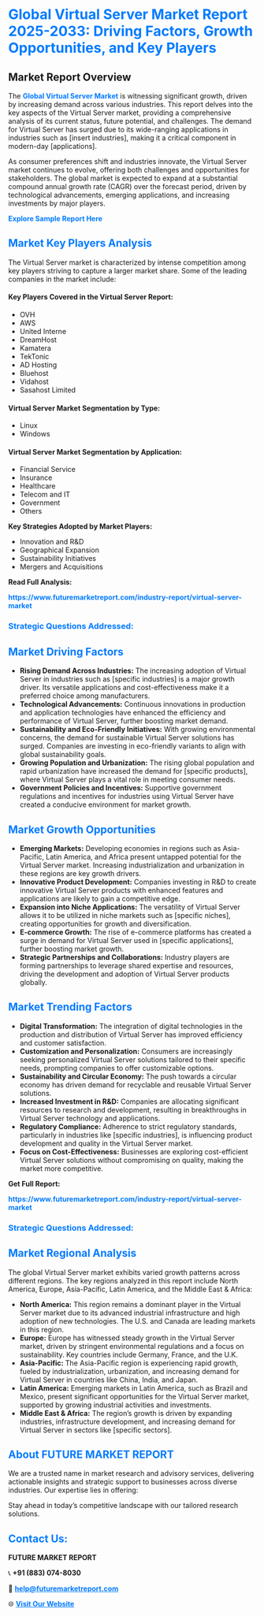 <h1 style="color: #007BFF;">Global Virtual Server Market Report 2025-2033: Driving Factors, Growth Opportunities, and Key Players</h1>

<section id="overview">
<h2>Market Report Overview</h2>
<p>The <a href="https://www.futuremarketreport.com/industry-report/virtual-server-market" style="color: #007BFF; text-decoration: none;"><strong>Global Virtual Server Market</strong></a> is witnessing significant growth, driven by increasing demand across various industries. This report delves into the key aspects of the Virtual Server market, providing a comprehensive analysis of its current status, future potential, and challenges. The demand for Virtual Server has surged due to its wide-ranging applications in industries such as [insert industries], making it a critical component in modern-day [applications].</p>
<p>As consumer preferences shift and industries innovate, the Virtual Server market continues to evolve, offering both challenges and opportunities for stakeholders. The global market is expected to expand at a substantial compound annual growth rate (CAGR) over the forecast period, driven by technological advancements, emerging applications, and increasing investments by major players.</p>
</section>

<section id="overview">
<p><a href="https://www.futuremarketreport.com/request-sample/reportId=58426" style="color: #007BFF; text-decoration: none;"><strong>Explore Sample Report Here</strong></a></p>
</section>

<section id="key-players">
<h2 style="color: #007BFF;">Market Key Players Analysis</h2>
<p>The Virtual Server market is characterized by intense competition among key players striving to capture a larger market share. Some of the leading companies in the market include:</p>
<h4>Key Players Covered in the Virtual Server Report:</h4>
<ul><li>OVH</li><li>AWS</li><li>United Interne</li><li>DreamHost</li><li>Kamatera</li><li>TekTonic</li><li>AD Hosting</li><li>Bluehost</li><li>Vidahost</li><li>Sasahost Limited</li></ul>
<h4>Virtual Server Market Segmentation by Type:</h4>
<ul><li>Linux</li><li>Windows</li></ul>

<h4>Virtual Server Market Segmentation by Application:</h4>
<ul><li>Financial Service</li><li>Insurance</li><li>Healthcare</li><li>Telecom and IT</li><li>Government</li><li>Others</li></ul>
<p><strong>Key Strategies Adopted by Market Players:</strong></p>
<ul>
<li>Innovation and R&D</li>
<li>Geographical Expansion</li>
<li>Sustainability Initiatives</li>
<li>Mergers and Acquisitions</li>
</ul>
</section>

<section>
<p><strong>Read Full Analysis: </strong></p><a href="https://www.futuremarketreport.com/industry-report/virtual-server-market" style="color: #007BFF; text-decoration: none;"><strong>https://www.futuremarketreport.com/industry-report/virtual-server-market</strong></a>
<h3 style="color: #007BFF;">Strategic Questions Addressed:</h3>
</section>

<section id="driving-factors">
<h2 style="color: #007BFF;">Market Driving Factors</h2>
<ul>
<li><strong>Rising Demand Across Industries:</strong> The increasing adoption of Virtual Server in industries such as [specific industries] is a major growth driver. Its versatile applications and cost-effectiveness make it a preferred choice among manufacturers.</li>
<li><strong>Technological Advancements:</strong> Continuous innovations in production and application technologies have enhanced the efficiency and performance of Virtual Server, further boosting market demand.</li>
<li><strong>Sustainability and Eco-Friendly Initiatives:</strong> With growing environmental concerns, the demand for sustainable Virtual Server solutions has surged. Companies are investing in eco-friendly variants to align with global sustainability goals.</li>
<li><strong>Growing Population and Urbanization:</strong> The rising global population and rapid urbanization have increased the demand for [specific products], where Virtual Server plays a vital role in meeting consumer needs.</li>
<li><strong>Government Policies and Incentives:</strong> Supportive government regulations and incentives for industries using Virtual Server have created a conducive environment for market growth.</li>
</ul>
</section>

<section id="growth-opportunities">
<h2 style="color: #007BFF;">Market Growth Opportunities</h2>
<ul>
<li><strong>Emerging Markets:</strong> Developing economies in regions such as Asia-Pacific, Latin America, and Africa present untapped potential for the Virtual Server market. Increasing industrialization and urbanization in these regions are key growth drivers.</li>
<li><strong>Innovative Product Development:</strong> Companies investing in R&D to create innovative Virtual Server products with enhanced features and applications are likely to gain a competitive edge.</li>
<li><strong>Expansion into Niche Applications:</strong> The versatility of Virtual Server allows it to be utilized in niche markets such as [specific niches], creating opportunities for growth and diversification.</li>
<li><strong>E-commerce Growth:</strong> The rise of e-commerce platforms has created a surge in demand for Virtual Server used in [specific applications], further boosting market growth.</li>
<li><strong>Strategic Partnerships and Collaborations:</strong> Industry players are forming partnerships to leverage shared expertise and resources, driving the development and adoption of Virtual Server products globally.</li>
</ul>
</section>

<section id="trending-factors">
<h2 style="color: #007BFF;">Market Trending Factors</h2>
<ul>
<li><strong>Digital Transformation:</strong> The integration of digital technologies in the production and distribution of Virtual Server has improved efficiency and customer satisfaction.</li>
<li><strong>Customization and Personalization:</strong> Consumers are increasingly seeking personalized Virtual Server solutions tailored to their specific needs, prompting companies to offer customizable options.</li>
<li><strong>Sustainability and Circular Economy:</strong> The push towards a circular economy has driven demand for recyclable and reusable Virtual Server solutions.</li>
<li><strong>Increased Investment in R&D:</strong> Companies are allocating significant resources to research and development, resulting in breakthroughs in Virtual Server technology and applications.</li>
<li><strong>Regulatory Compliance:</strong> Adherence to strict regulatory standards, particularly in industries like [specific industries], is influencing product development and quality in the Virtual Server market.</li>
<li><strong>Focus on Cost-Effectiveness:</strong> Businesses are exploring cost-efficient Virtual Server solutions without compromising on quality, making the market more competitive.</li>
</ul>
</section>

<section>
<p><strong>Get Full Report: </strong></p><a href="https://www.futuremarketreport.com/industry-report/virtual-server-market" style="color: #007BFF; text-decoration: none;"><strong>https://www.futuremarketreport.com/industry-report/virtual-server-market</strong></a>
<h3 style="color: #007BFF;">Strategic Questions Addressed:</h3>
</section>


<section id="regional-analysis">
<h2 style="color: #007BFF;">Market Regional Analysis</h2>
<p>The global Virtual Server market exhibits varied growth patterns across different regions. The key regions analyzed in this report include North America, Europe, Asia-Pacific, Latin America, and the Middle East & Africa:</p>
<ul>
<li><strong>North America:</strong> This region remains a dominant player in the Virtual Server market due to its advanced industrial infrastructure and high adoption of new technologies. The U.S. and Canada are leading markets in this region.</li>
<li><strong>Europe:</strong> Europe has witnessed steady growth in the Virtual Server market, driven by stringent environmental regulations and a focus on sustainability. Key countries include Germany, France, and the U.K.</li>
<li><strong>Asia-Pacific:</strong> The Asia-Pacific region is experiencing rapid growth, fueled by industrialization, urbanization, and increasing demand for Virtual Server in countries like China, India, and Japan.</li>
<li><strong>Latin America:</strong> Emerging markets in Latin America, such as Brazil and Mexico, present significant opportunities for the Virtual Server market, supported by growing industrial activities and investments.</li>
<li><strong>Middle East & Africa:</strong> The region’s growth is driven by expanding industries, infrastructure development, and increasing demand for Virtual Server in sectors like [specific sectors].</li>
</ul>
</section>

<footer>
<h2 style="color: #007BFF;">About FUTURE MARKET REPORT</h2>
<p>We are a trusted name in market research and advisory services, delivering actionable insights and strategic support to businesses across diverse industries. Our expertise lies in offering:</p>

<p>Stay ahead in today’s competitive landscape with our tailored research solutions.</p>

<h2 style="color: #007BFF;">Contact Us:</h2>
<p><strong>FUTURE MARKET REPORT</strong></p>
<p>📞 <strong>+91 (883) 074-8030</strong></p>
<p>📧 <strong><a href="mailto:help@futuremarketreport.com" style="color: #007BFF;">help@futuremarketreport.com</a></strong></p>
<p>🌐 <strong><a href="https://www.futuremarketreport.com/" style="color: #007BFF;">Visit Our Website</a></strong></p>
</footer>
